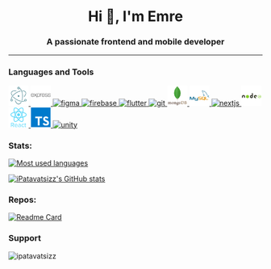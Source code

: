 <!-- 
background: #141E30;  /* fallback for old browsers */
background: -webkit-linear-gradient(to right, #243B55, #141E30);  /* Chrome 10-25, Safari 5.1-6 */
background: linear-gradient(to right, #243B55, #141E30); /* W3C, IE 10+/ Edge, Firefox 16+, Chrome 26+, Opera 12+, Safari 7+ */
 -->

<h1 align="center">Hi 👋, I'm Emre</h1>
<h3 align="center">A passionate frontend and mobile developer</h3>

----------

### Languages and Tools

<p align="left">
  <a href="https://www.electronjs.org" target="_blank" rel="noreferrer">
    <img src="https://raw.githubusercontent.com/devicons/devicon/master/icons/electron/electron-original.svg" alt="electron" width="40" height="40"/>
  </a>
  <a href="https://expressjs.com" target="_blank" rel="noreferrer">
    <img src="https://raw.githubusercontent.com/devicons/devicon/master/icons/express/express-original-wordmark.svg" alt="express" width="40" height="40"/>
  </a>
  <a href="https://www.figma.com/" target="_blank" rel="noreferrer">
    <img src="https://www.vectorlogo.zone/logos/figma/figma-icon.svg" alt="figma" width="40" height="40"/>
  </a>
  <a href="https://firebase.google.com/" target="_blank" rel="noreferrer">
    <img src="https://www.vectorlogo.zone/logos/firebase/firebase-icon.svg" alt="firebase" width="40" height="40"/>
  </a>
  <a href="https://flutter.dev" target="_blank" rel="noreferrer">
    <img src="https://www.vectorlogo.zone/logos/flutterio/flutterio-icon.svg" alt="flutter" width="40" height="40"/>
  </a>
  <a href="https://git-scm.com/" target="_blank" rel="noreferrer">
    <img src="https://www.vectorlogo.zone/logos/git-scm/git-scm-icon.svg" alt="git" width="40" height="40"/>
  </a>
  <a href="https://www.mongodb.com/" target="_blank" rel="noreferrer">
    <img src="https://raw.githubusercontent.com/devicons/devicon/master/icons/mongodb/mongodb-original-wordmark.svg" alt="mongodb" width="40" height="40"/>
  </a>
  <a href="https://www.mysql.com/" target="_blank" rel="noreferrer">
    <img src="https://raw.githubusercontent.com/devicons/devicon/master/icons/mysql/mysql-original-wordmark.svg" alt="mysql" width="40" height="40"/>
  </a>
  <a href="https://nextjs.org/" target="_blank" rel="noreferrer">
    <img src="https://cdn.worldvectorlogo.com/logos/nextjs-2.svg" alt="nextjs" width="40" height="40"/>
  </a>
  <a href="https://nodejs.org" target="_blank" rel="noreferrer">
    <img src="https://raw.githubusercontent.com/devicons/devicon/master/icons/nodejs/nodejs-original-wordmark.svg" alt="nodejs" width="40" height="40"/>
  </a>
  <a href="https://reactjs.org/" target="_blank" rel="noreferrer">
    <img src="https://raw.githubusercontent.com/devicons/devicon/master/icons/react/react-original-wordmark.svg" alt="react" width="40" height="40"/>
  </a>
  <a href="https://www.typescriptlang.org/" target="_blank" rel="noreferrer">
    <img src="https://raw.githubusercontent.com/devicons/devicon/master/icons/typescript/typescript-original.svg" alt="typescript" width="40" height="40"/>
  </a>
  <a href="https://unity.com/" target="_blank" rel="noreferrer">
    <img src="https://www.vectorlogo.zone/logos/unity3d/unity3d-icon.svg" alt="unity" width="40" height="40"/>
  </a>
</p>

### Stats:

<!-- Most used languages -->
[![Most used languages](https://github-readme-stats-sigma-five.vercel.app/api/top-langs?username=iPatavatsizz&show_icons=true&locale=en&layout=compact&bg_color=30,141E30,242B55)](https://github.com/iPatavatsizz)

<!-- Github Stats -->
[![iPatavatsizz's GitHub stats](https://github-readme-stats-sigma-five.vercel.app/api?username=iPatavatsizz&show_icons=true&locale=en&text_color=ffffff&bg_color=30,141E30,243B55)](https://github.com/iPatavatsizz)

### Repos:

[![Readme Card](https://github-readme-stats-sigma-five.vercel.app/api/pin/?username=ipatavatsizz&repo=git-comment-commit&show_owner=true)](https://github.com/ipatavatsizz/git-comment-commit)

### Support

<p align="left">
  <a href="https://www.buymeacoffee.com/ipatavatsizz">
    <img align="left" src="https://cdn.buymeacoffee.com/buttons/v2/default-yellow.png" height="50" width="210" alt="ipatavatsizz" />
  </a>
</p><br><br>
<!-- [![Readme Card](https://github-readme-stats.vercel.app/api/pin/?username=ipatavatsizz&repo=git-comment-commit&show_owner=true)](https://github.com/ipatavatsizz/git-comment-commit) -->

<!-- <p><img align="center" src="https://github-readme-streak-stats.herokuapp.com/?user=ipatavatsizz&" alt="ipatavatsizz" /></p>
 -->